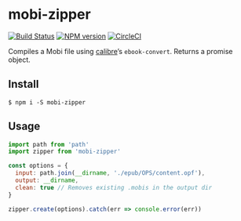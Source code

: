 
# mobi-zipper

[![Build Status](https://img.shields.io/travis/msimmer/mobi-zipper/master.svg?style=flat)](https://travis-ci.org/msimmer/mobi-zipper)
[![NPM version](https://badge.fury.io/js/mobi-zipper.svg)](https://badge.fury.io/js/mobi-zipper)
[![CircleCI](https://circleci.com/gh/msimmer/mobi-zipper.svg?style=svg)](https://circleci.com/gh/msimmer/mobi-zipper)

Compiles a Mobi file using [calibre](https://calibre-ebook.com/)’s `ebook-convert`.  Returns a promise object.

## Install

```
$ npm i -S mobi-zipper
```

## Usage

```js
import path from 'path'
import zipper from 'mobi-zipper'

const options = {
  input: path.join(__dirname, './epub/OPS/content.opf'),
  output: __dirname,
  clean: true // Removes existing .mobis in the output dir
}

zipper.create(options).catch(err => console.error(err))
```
